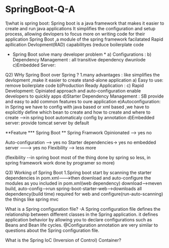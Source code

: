 # SpringBoot-Q-A

1)what is spring boot:
Spring boot is a java framework that makes it easier to create and run java applications
It simplifies the configuration and setup process, allowing devlopers to focus more on 
writing code for their application
Spring Boot ,a module of the spring framework facilatated Rapid apllication Devlopment(RAD) 
capabilityes (reduce boilerplate code 
* Spring Boot solve many developer problem *
  a) Configurations :
  b) Dependency Management : all transitive dependency dwunlode
  c)Embedded Server:

Q2) WHy Spring Boot over Spring ?
1.many advantages : like simplifies the devlopment ,make it easier to create stand-alone application
 a) Easy to use: remove boilerplate code
 b)Production Ready Application : 
 c) Rapid Development: Opiniated approach and auto-configuration enable developers to quickly apps
 d)Starter Dependency Management : SB provide and easy to add common features to oure application
 e)Autoconfiguration: in Spring we have to config with java based or xml based ,we have to 
 explicitly define which bean to create and how to create and where to create -->in spring boot automaticaly config by annotation
 d)Embedded server: provide tomcat server by default

 

 **Feature            ***  Spring Boot  ** Spring Framwork
   Opinionated       -->   yes           no
   
   Auto-configuration -->  yes           no
   Starter dependencies->  yes           no
   embedded server    ---> yes           no
   Flexibility        -->  less          more

   
   (flexibility --in spring boot most of the thing done by spring so less,
   in spring framework work done by programer so more)

Q3) Working of Spring Boot
1.Spring boot start by scanning the starter dependencies in pom.xml--->then download and auto-configure 
the modules as you included in pom.xml(web dependency) download-->meven build, auto-config-->run 
spring-boot-starter-web-->downloads all dependency(build time) required for web and 
configure(run-auto-scanning) the things like spring mvc







What is a Spring configuration file?
-A Spring configuration file defines the relationship between different classes in the Spring application.
it defines application behavior by allowing you to declare configurations such as Beans and Bean life cycles.
@Configuration annotation are very similar to questions about the Spring configuration file.







What is the Spring IoC (Inversion of Control) Container?


